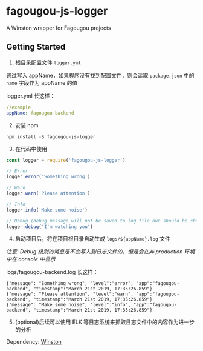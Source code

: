 # fagougou-js-logger
A Winston wrapper for Fagougou projects

## Getting Started

1. 根目录配置文件 `logger.yml` 

通过写入 appName，如果程序没有找到配置文件，则会读取 `package.json` 中的 `name` 字段作为 appName 的值

logger.yml 长这样：

```yaml
//example
appName: fagougou-backend

```


2. 安装 npm

`npm install -S fagougou-js-logger`

3. 在代码中使用

```javascript
const logger = require('fagougou-js-logger')

// Error
logger.error('Something wrong')

// Warn
logger.warn('Please attention')

// Info
logger.info('Make some noise')

// Debug (debug message will not be saved to log file but should be shown in console when we are not in production)
logger.debug("I'm watching you")

```

4. 启动项目后，将在项目根目录自动生成 `logs/${appName}.log` 文件

_注意: Debug 级别的消息是不会写入到日志文件的，但是会在非 production 环境中在 console 中显示_

logs/fagougou-backend.log 长这样：

```
{"message": "Something wrong", "level":"error", "app":"fagougou-backend", "timestamp":"March 21st 2019, 17:35:26.859"}
{"message": "Please attention", "level":"warn", "app":"fagougou-backend", "timestamp":"March 21st 2019, 17:35:26.859"}
{"message": "Make some noise", "level":"info", "app":"fagougou-backend", "timestamp":"March 21st 2019, 17:35:26.859"}

```

5. (optional)后续可以使用 ELK 等日志系统来抓取日志文件中的内容作为进一步的分析


Dependency: [Winston](https://github.com/winstonjs/winston)

